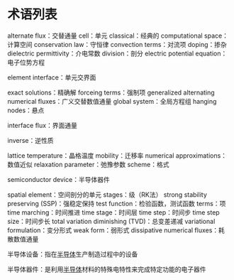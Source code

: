 # 术语列表

alternate flux：交替通量
cell：单元
classical：经典的
computational space：计算空间
conservation law：守恒律
convection terms：对流项
doping：掺杂
dielectric permittivity：介电常数
division：剖分
electric potential equation：电子位势方程

element interface：单元交界面

exact solutions：精确解
forceing terms：强制项
generalized alternating numerical fluxes：广义交替数值通量
global system：全局方程组
hanging nodes：悬点

interface flux：界面通量

inverse：逆性质

lattice temperature：晶格温度
mobility：迁移率
numerical approximations：数值近似
relaxation parameter：弛豫参数
scheme：格式

semiconductor device：半导体器件

spatial element：空间剖分的单元
stages：级（RK法）
strong stability preserving (SSP)：强稳定保持
test function：检验函数，测试函数
terms：项
time marching：时间推进
time stage：时间层
time step：时间步
time step size：时间步长
total variation diminishing (TVD)：总变差递减
variational formulation：变分形式
weak form：弱形式
dissipative numerical fluxes：耗散数值通量

半导体设备：指在[半导体](https://zh.wikipedia.org/wiki/半导体)生产制造过程中的设备

半导体器件：是利用[半导体](https://zh.wikipedia.org/wiki/半导体)材料的特殊电特性来完成特定功能的电子器件